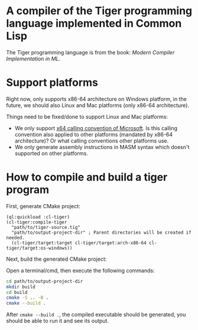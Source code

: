 # A compiler of the Tiger programming language implemented in Common Lisp

The Tiger programming language is from the book: *Modern Compiler Implementation in ML*.

# Support platforms

Right now, only supports x86-64 architecture on Windows platform,
in the future, we should also Linux and Mac platforms (only x86-64 architecture).

Things need to be fixed/done to support Linux and Mac platforms:

- We only support [x64 calling convention of Microsoft](https://learn.microsoft.com/en-us/cpp/build/x64-calling-convention).
  Is this calling convention also applied to other platforms (mandated by x86-64 architecture)?
  Or what calling conventions other platforms use.
- We only generate assembly instructions in MASM syntax which doesn't supported on other platforms.

# How to compile and build a tiger program

First, generate CMake project:

```common-lisp
(ql:quickload :cl-tiger)
(cl-tiger:compile-tiger
  "path/to/tiger-source.tig"
  "path/to/output-project-dir" ; Parent directories will be created if needed.
  (cl-tiger/target:target cl-tiger/target:arch-x86-64 cl-tiger/target:os-windows))
```

Next, build the generated CMake project:

Open a terminal/cmd, then execute the following commands:

```sh
cd path/to/output-project-dir
mkdir build
cd build
cmake -S .. -B .
cmake --build .
```

After ``cmake --build .``,
the compiled executable should be generated,
you should be able to run it and see its output.
